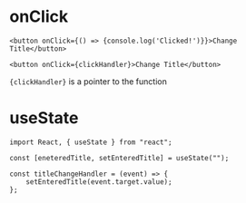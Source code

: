 # onClick
```
<button onClick={() => {console.log('Clicked!')}}>Change Title</button>
```
```
<button onClick={clickHandler}>Change Title</button>
```
`{clickHandler}` is a pointer to the function

# useState
```
import React, { useState } from "react";

const [eneteredTitle, setEnteredTitle] = useState("");

const titleChangeHandler = (event) => {
	setEnteredTitle(event.target.value);
};
```
